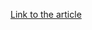 [Link to the article](https://www.akamai.com/blog/security-research/2023/dec/apache-struts-cve-exploitation-attempts)
